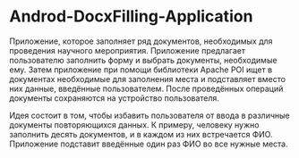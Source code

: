 # Androd-DocxFilling-Application

Приложение, которое заполняет ряд документов, необходимых для проведения научного мероприятия.
Приложение предлагает пользователю заполнить форму и выбрать документы, необходимые ему. 
Затем приложение при помощи библиотеки Apache POI ищет в документах необходимые для заполнения места и подставляет вместо них данные, введённые пользователем.
После проведённых операций документы сохраняются на устройство пользователя.

Идея состоит в том, чтобы избавить пользователя от ввода в различные документы повторяющихся данных. К примеру, человеку нужно заполнить десять документов, и в каждом из них встречается ФИО. Приложение подставит введённые один раз ФИО во все нужные места.
